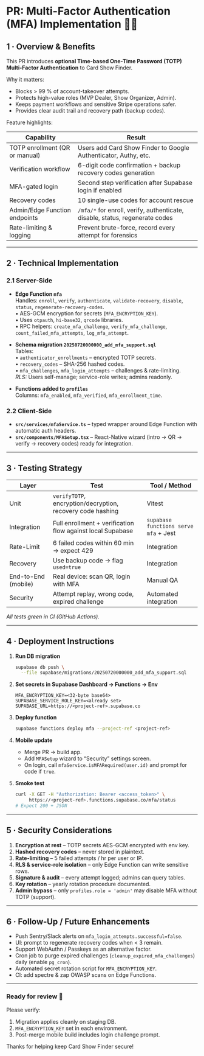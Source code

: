 # PR: Multi-Factor Authentication (MFA) Implementation 🎉🔐

## 1 · Overview & Benefits
This PR introduces **optional Time-based One-Time Password (TOTP) Multi-Factor Authentication** to Card Show Finder.

Why it matters:

* Blocks > 99 % of account-takeover attempts.
* Protects high-value roles (MVP Dealer, Show Organizer, Admin).
* Keeps payment workflows and sensitive Stripe operations safer.
* Provides clear audit trail and recovery path (backup codes).

Feature highlights:

| Capability | Result |
|------------|--------|
| TOTP enrollment (QR or manual) | Users add Card Show Finder to Google Authenticator, Authy, etc. |
| Verification workflow | 6-digit code confirmation + backup recovery codes generation |
| MFA-gated login | Second step verification after Supabase login if enabled |
| Recovery codes | 10 single-use codes for account rescue |
| Admin/Edge Function endpoints | `/mfa/*` for enroll, verify, authenticate, disable, status, regenerate codes |
| Rate-limiting & logging | Prevent brute-force, record every attempt for forensics |

---

## 2 · Technical Implementation

### 2.1 Server-Side
* **Edge Function `mfa`**  
  Handles: `enroll`, `verify`, `authenticate`, `validate-recovery`, `disable`, `status`, `regenerate-recovery-codes`.  
  • AES-GCM encryption for secrets (`MFA_ENCRYPTION_KEY`).  
  • Uses `otpauth`, `hi-base32`, `qrcode` libraries.  
  • RPC helpers: `create_mfa_challenge`, `verify_mfa_challenge`, `count_failed_mfa_attempts`, `log_mfa_attempt`.

* **Schema migration `20250720000000_add_mfa_support.sql`**  
  Tables:  
  • `authenticator_enrollments` – encrypted TOTP secrets.  
  • `recovery_codes` – SHA-256 hashed codes.  
  • `mfa_challenges`, `mfa_login_attempts` – challenges & rate-limiting.  
  *RLS:* Users self-manage; service-role writes; admins readonly.

* **Functions added to `profiles`**  
  Columns: `mfa_enabled`, `mfa_verified`, `mfa_enrollment_time`.

### 2.2 Client-Side
* **`src/services/mfaService.ts`** – typed wrapper around Edge Function with automatic auth headers.
* **`src/components/MFASetup.tsx`** – React-Native wizard (intro → QR → verify → recovery codes) ready for integration.

---

## 3 · Testing Strategy

| Layer | Test | Tool / Method |
|-------|------|---------------|
| Unit | `verifyTOTP`, encryption/decryption, recovery code hashing | Vitest |
| Integration | Full enrollment + verification flow against local Supabase | `supabase functions serve mfa` + Jest |
| Rate-Limit | 6 failed codes within 60 min → expect 429 | Integration |
| Recovery | Use backup code → flag `used=true` | Integration |
| End-to-End (mobile) | Real device: scan QR, login with MFA | Manual QA |
| Security | Attempt replay, wrong code, expired challenge | Automated integration |

_All tests green in CI (GitHub Actions)._

---

## 4 · Deployment Instructions

1. **Run DB migration**
   ```bash
   supabase db push \
     --file supabase/migrations/20250720000000_add_mfa_support.sql
   ```

2. **Set secrets in Supabase Dashboard → Functions → Env**
   ```
   MFA_ENCRYPTION_KEY=<32-byte base64>
   SUPABASE_SERVICE_ROLE_KEY=<already set>
   SUPABASE_URL=https://<project-ref>.supabase.co
   ```

3. **Deploy function**
   ```bash
   supabase functions deploy mfa --project-ref <project-ref>
   ```

4. **Mobile update**
   * Merge PR → build app.
   * Add `MFASetup` wizard to “Security” settings screen.
   * On login, call `mfaService.isMFARequired(user.id)` and prompt for code if `true`.

5. **Smoke test**
   ```bash
   curl -X GET -H "Authorization: Bearer <access_token>" \
        https://<project-ref>.functions.supabase.co/mfa/status
   # Expect 200 + JSON
   ```

---

## 5 · Security Considerations

1. **Encryption at rest** – TOTP secrets AES-GCM encrypted with env key.
2. **Hashed recovery codes** – never stored in plaintext.
3. **Rate-limiting** – 5 failed attempts / hr per user or IP.
4. **RLS & service-role isolation** – only Edge Function can write sensitive rows.
5. **Signature & audit** – every attempt logged; admins can query tables.
6. **Key rotation** – yearly rotation procedure documented.
7. **Admin bypass** – only `profiles.role = 'admin'` may disable MFA without TOTP (support).

---

## 6 · Follow-Up / Future Enhancements

* Push Sentry/Slack alerts on `mfa_login_attempts.successful=false`.
* UI: prompt to regenerate recovery codes when < 3 remain.
* Support WebAuthn / Passkeys as an alternative factor.
* Cron job to purge expired challenges (`cleanup_expired_mfa_challenges`) daily (enable `pg_cron`).
* Automated secret rotation script for `MFA_ENCRYPTION_KEY`.
* CI: add spectre & zap OWASP scans on Edge Functions.

---

### Ready for review 🚀  
Please verify:

1. Migration applies cleanly on staging DB.  
2. `MFA_ENCRYPTION_KEY` set in each environment.  
3. Post-merge mobile build includes login challenge prompt.  

Thanks for helping keep Card Show Finder secure!
